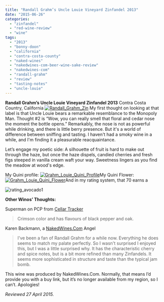 ```yaml
---
title: "Randall Grahm’s Uncle Louie Vineyard Zinfandel 2013"
date: "2015-06-26"
categories: 
  - "zinfandel"
  - "red-wine-review"
  - "wine"
tags: 
  - "2013"
  - "bonny-doon"
  - "california"
  - "contra-costa-county"
  - "naked-wines"
  - "nakedwines-com-beer-wine-sake-review"
  - "nakedwines-com"
  - "randall-grahm"
  - "review"
  - "tasting-notes"
  - "uncle-louie"
---
```


**Randall Grahm’s Uncle Louie Vineyard Zinfandel 2013** Contra Costa Country, California [![Randall_Grahm_Zin](http://s3.amazonaws.com/thegourmez-wpmedia/2015/06/Randall_Grahm_Zin-500x333.jpg)](http://s3.amazonaws.com/thegourmez-wpmedia/2015/06/Randall_Grahm_Zin.jpg) My first thought on looking at that label is that Uncle Louie bears a remarkable resemblance to the Monopoly Man. Thought #2 is “Wow, you can really smell that floral and cedar nose the moment the bottle opens.” Remarkably, the nose is not as powerful while drinking, and there is little berry presence. But it's a world of difference between sniffing and tasting. I haven't had a smoky wine in a while, and I'm finding it a pleasurable reacquaintance.

Let’s engage my poetic side: A silhouette of fruit is hard to make out through the haze, but once the haze dispels, candied cherries and fresh figs steeped in vanilla cream waft your way. Sweetness lingers as you find the meadow at wood's edge.

My Quini profile: [![Grahm_Louie_Quini_Profile](http://s3.amazonaws.com/thegourmez-wpmedia/2015/06/Grahm_Louie_Quini_Profile-e1435043852808.jpg)](http://s3.amazonaws.com/thegourmez-wpmedia/2015/06/Grahm_Louie_Quini_Profile.jpg)My Quini Flower: [![Grahm_Louie_Quini_Flower](http://s3.amazonaws.com/thegourmez-wpmedia/2015/06/Grahm_Louie_Quini_Flower.jpg)](http://s3.amazonaws.com/thegourmez-wpmedia/2015/06/Grahm_Louie_Quini_Flower.jpg)And in my rating system, that 70 earns a

![rating_avocado1](http://s3.amazonaws.com/thegourmez-wpmedia/2009/02/rating_avocado1.gif)

**Other Winos’ Thoughts:**

Superman on PCP from [Cellar Tracker](http://www.cellartracker.com/wine.asp?iWine=1947203)

> Crimson color and has flavours of black pepper and oak.

Karen Backmann, a [NakedWines.Com](https://us.nakedwines.com/wines/randall-grahm-zinfandel-contra-costa-county-2013.htm) Angel

> I've been a fan of Randall Grahm for a while now. Everything he does seems to match my palate perfectly. So I wasn't surprised I enjoyed this, but I was a little surprised why. It has the characteristic cherry and spice notes, but is a bit more refined than many Zinfandels. It seems more sophisticated in structure and taste than the typical jam bomb.

This wine was produced by NakedWines.Com. Normally, that means I’d provide you with a buy link, but it’s no longer available from my region, so I can’t. Apologies!

_Reviewed 27 April 2015._
